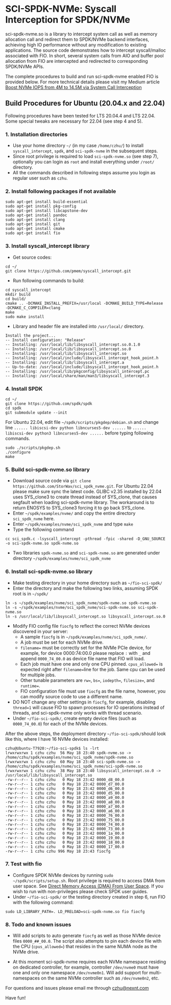 # SCI-SPDK-NVMe: Syscall Interception for SPDK/NVMe

sci-spdk-nvme.so is a library to intercept system call as well as memory allocation call and redirect them to SPDK/NVMe backend interfaces, achieving high IO performance without any modification to existing applications. The source code demonstrates how to intercept syscall/malloc associated with FIO. In short, several system calls from AIO and buffer pool allocation from FIO are intercepted and redirected to corresponding SPDK/NVMe APIs.

The complete procedures to build and run sci-spdk-nvme enabled FIO is provided below. For more technical details please visit my Medium article [Boost NVMe IOPS from 4M to 14.5M via System Call Interception](https://medium.com/@colinzhu/boost-nvme-iops-from-4m-to-14-5m-via-system-call-interception-8e27da4aed9a)

## Build Procedures for Ubuntu (20.04.x and 22.04)
Following procedures have been tested for LTS 20.04.4 and LTS 22.04. Some special tweaks are necessary for 22.04 (see step 4 and 5).

### 1. Installation directories
- Use your home directory ```~/``` (in my case ```/home/czhu/```) to install ```syscall_intercept```, ```spdk```, and ```sci-spdk-nvme``` in the subsequent steps.
- Since root privilege is required to load ```sci-spdk-nvme.so``` (see step 7), optionally you can login as ```root``` and install everything under ```/root/``` directory.
- All the commands described in following steps assume you login as regular user such as ```czhu```.

### 2. Install following packages if not available
```
sudo apt-get install build-essential
sudo apt-get install pkg-config
sudo apt-get install libcapstone-dev
sudo apt-get install pandoc
sudo apt-get install clang
sudo apt-get install git
sudo apt-get install cmake
sudo apt-get install fio
```

### 3. Install syscall_intercept library
- Get source codes:
```
cd ~/
git clone https://github.com/pmem/syscall_intercept.git
```
- Run following commands to build:
```
cd syscall_intercept
mkdir build
cd build/
cmake .. -DCMAKE_INSTALL_PREFIX=/usr/local -DCMAKE_BUILD_TYPE=Release -DCMAKE_C_COMPILER=clang
make
sudo make install
```
- Library and header file are installed into ```/usr/local/``` directory.
```
Install the project...
-- Install configuration: "Release"
-- Installing: /usr/local/lib/libsyscall_intercept.so.0.1.0
-- Installing: /usr/local/lib/libsyscall_intercept.so.0
-- Installing: /usr/local/lib/libsyscall_intercept.so
-- Installing: /usr/local/include/libsyscall_intercept_hook_point.h
-- Installing: /usr/local/lib/libsyscall_intercept.a
-- Up-to-date: /usr/local/include/libsyscall_intercept_hook_point.h
-- Installing: /usr/local/lib/pkgconfig/libsyscall_intercept.pc
-- Installing: /usr/local/share/man/man3/libsyscall_intercept.3
```

### 4. Install SPDK
```
cd ~/
git clone https://github.com/spdk/spdk
cd spdk
git submodule update --init
```
For Ubuntu 22.04, edit file ```~/spdk/scripts/pkgdep/debian.sh``` and change line ```...... libiscsi-dev python libncurses5-dev ......``` to ```...... libiscsi-dev python3 libncurses5-dev ......``` before typing  following commands.
```
sudo ./scripts/pkgdep.sh
./configure
make
```

### 5. Build sci-spdk-nvme.so library
- Download source code via ```git clone https://github.com/StorWav/sci_spdk_nvme.git```.
For Ubuntu 22.04 please make sure sync the latest code. GLIBC v2.35 installed by 22.04 uses SYS_clone3 to create thread instead of SYS_clone, that causes segfault when loading sci-spdk-nvme library. The workaround is to return ENOSYS to SYS_clone3 forcing it to go back SYS_clone.
- Enter ```~/spdk/examples/nvme/``` and copy the entire directory ```sci_spdk_nvme``` here.
- Enter ```~/spdk/examples/nvme/sci_spdk_nvme``` and type ```make```
- Type the following command
```
cc sci_spdk.c -lsyscall_intercept -pthread -fpic -shared -D_GNU_SOURCE -o sci-spdk-nvme.so spdk-nvme.so
```
- Two libraries ```spdk-nvme.so``` and ```sci-spdk-nvme.so``` are generated under directory ```~/spdk/examples/nvme/sci_spdk_nvme```

### 6. Install sci-spdk-nvme.so library
- Make testing directory in your home directory such as ```~/fio-sci-spdk/```
- Enter the directory and make the following two links, assuming SPDK root is in ```~/spdk/```
```
ln -s ~/spdk/examples/nvme/sci_spdk_nvme/spdk-nvme.so spdk-nvme.so
ln -s ~/spdk/examples/nvme/sci_spdk_nvme/sci-spdk-nvme.so sci-spdk-nvme.so
ln -s /usr/local/lib/libsyscall_intercept.so libsyscall_intercept.so.0
```
- Modify FIO config file ```fiocfg``` to reflect the correct NVMe devices discovered in your server:
	* A sample ```fiocfg``` is in ```~/spdk/examples/nvme/sci_spdk_nvme/```.
	* A job must be set for each NVMe drive.
	* ```filename=``` must be correctly set for the NVMe PCIe device, for example, for device 0000:74:00.0 please replace ```:``` with ```_``` and append ```0000_74_00.0``` as device file name that FIO will load.
	* Each job must have one and only one CPU pinned. ```cpus_allowed=``` is expected right after ```filename=```line for the job. Same cpu can be used for multiple jobs.
	* Other tunable parameters are ```rw=```, ```bs=```, ```iodepth=```, ```filesize=```, and ```runtime=```.
	* FIO configuration file must use ```fiocfg``` as the file name, however, you can modify source code to use a different name.
- DO NOT change any other settings in ```fiocfg```, for example, disabling ```thread=1``` will cause FIO to spawn processes for IO operations instead of threads, and sci-spdk-nvme only works with thread scenario.
- Under ```~/fio-sci-spdk/```, create empty device files (such as ```0000_74_00.0```) for each of the NVMe devices.

After the above steps, the deployment directory ```~/fio-sci-spdk/```should look like this, where I have 16 NVMe devices installed:

```
czhu@Ubuntu-T7920:~/fio-sci-spdk$ ls -lrt
lrwxrwxrwx 1 czhu czhu  56 May 18 23:40 spdk-nvme.so -> /home/czhu/spdk/examples/nvme/sci_spdk_nvme/spdk-nvme.so
lrwxrwxrwx 1 czhu czhu  60 May 18 23:40 sci-spdk-nvme.so -> /home/czhu/spdk/examples/nvme/sci_spdk_nvme/sci-spdk-nvme.so
lrwxrwxrwx 1 czhu czhu  38 May 18 23:40 libsyscall_intercept.so.0 -> /usr/local/lib/libsyscall_intercept.so
-rw-r--r-- 1 czhu czhu   0 May 18 23:42 0000_d8_00.0
-rw-r--r-- 1 czhu czhu   0 May 18 23:42 0000_d7_00.0
-rw-r--r-- 1 czhu czhu   0 May 18 23:42 0000_d6_00.0
-rw-r--r-- 1 czhu czhu   0 May 18 23:42 0000_d5_00.0
-rw-r--r-- 1 czhu czhu   0 May 18 23:42 0000_a9_00.0
-rw-r--r-- 1 czhu czhu   0 May 18 23:42 0000_a8_00.0
-rw-r--r-- 1 czhu czhu   0 May 18 23:42 0000_a7_00.0
-rw-r--r-- 1 czhu czhu   0 May 18 23:42 0000_a6_00.0
-rw-r--r-- 1 czhu czhu   0 May 18 23:42 0000_76_00.0
-rw-r--r-- 1 czhu czhu   0 May 18 23:42 0000_75_00.0
-rw-r--r-- 1 czhu czhu   0 May 18 23:42 0000_74_00.0
-rw-r--r-- 1 czhu czhu   0 May 18 23:42 0000_73_00.0
-rw-r--r-- 1 czhu czhu   0 May 18 23:42 0000_1a_00.0
-rw-r--r-- 1 czhu czhu   0 May 18 23:42 0000_19_00.0
-rw-r--r-- 1 czhu czhu   0 May 18 23:42 0000_18_00.0
-rw-r--r-- 1 czhu czhu   0 May 18 23:42 0000_17_00.0
-rw-r--r-- 1 czhu czhu 996 May 18 23:43 fiocfg
```

### 7. Test with fio 
- Configure SPDK NVMe devices by running ```sudo ~/spdk/scripts/setup.sh```. Root privilege is required to access DMA from user space. See [Direct Memory Access (DMA) From User Space](https://spdk.io/doc/memory.html). If you wish to run with non-privileges please check SPDK user guides.
- Under ```~/fio-sci-spdk/``` or the testing directory created in step 6, run FIO with the following command:
```
sudo LD_LIBRARY_PATH=. LD_PRELOAD=sci-spdk-nvme.so fio fiocfg
```

### 8. Todo and known issues

- Will add scripts to auto generate ```fiocfg``` as well as those NVMe device files ```0000_##_00.0```. The script also attempts to pin each device file with the CPU (```cpus_allowed=```) that resides in the same NUMA node as the NVMe drive.

- At this moment sci-spdk-nvme requires each NVMe namespace residing on dedicated controller, for example, controller ```/dev/nvme0``` must have one and only one namespace ```/dev/nvme0n1```. Will add support for multi-namespaces on the same NVMe controller such as ```/dev/nvme0n2```, etc.


For questions and issues please email me through czhu@nexnt.com

Have fun!


